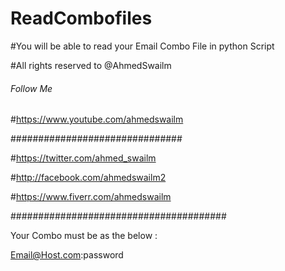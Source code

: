 # ReadCombofiles

#You will be able to read your Email Combo File in python Script

#All rights reserved to @AhmedSwailm

###### Follow Me ##############

#https://www.youtube.com/ahmedswailm

###############################

#https://twitter.com/ahmed_swailm

#http://facebook.com/ahmedswailm2

#https://www.fiverr.com/ahmedswailm

#######################################

Your Combo must be as the below :

Email@Host.com:password
